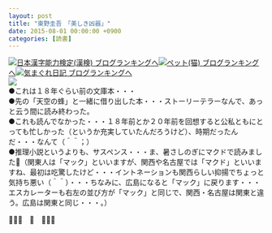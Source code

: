 ```yaml
---
layout: post
title: "東野圭吾　「美しき凶器」"
date: 2015-08-01 00:00:00 +0900
categories: [読書]
---
```


[![](/syuusyuu9701/assets/images/東野圭吾-「美しき凶器」-br_c_3028_1.gif)](http://blog.with2.net/link.php?1659096:3028 "日本漢字能力検定(漢検) ブログランキングへ")[日本漢字能力検定(漢検) ブログランキングへ](http://blog.with2.net/link.php?1659096:3028)[![](/syuusyuu9701/assets/images/東野圭吾-「美しき凶器」-br_c_1348_1.gif)](http://blog.with2.net/link.php?1659096:1348 "ペット(猫) ブログランキングへ")[ペット(猫) ブログランキングへ](http://blog.with2.net/link.php?1659096:1348)[![](/syuusyuu9701/assets/images/東野圭吾-「美しき凶器」-br_c_9257_1.gif)](http://blog.with2.net/link.php?1659096:9257 "気まぐれ日記 ブログランキングへ")[気まぐれ日記 ブログランキングへ](http://blog.with2.net/link.php?1659096:9257)  
![](/syuusyuu9701/assets/images/東野圭吾-「美しき凶器」-4da069d0f3bfdea1869a2e4e3a94199a.jpg)  
●これは１８年ぐらい前の文庫本・・・  
●先の「天空の蜂」と一緒に借り出した本・・・ストーリーテラーなんで、あっと云う間に読み終わった。  
●これも読んでなかった・・・１８年前とか２０年前を回想すると公私ともにとっても忙しかった（というか充実していたんだろうけど）、時期だったんだ・・・なんて（＾＾；）  
●推理小説というよりも、サスペンス・・・ま、暑さしのぎにマクドで読みました👋（関東人は「マック」といいますが、関西や名古屋では「マクド」といいますね、最初は吃驚したけど・・・イントネーションも関西らしい抑揚でちょっと気持ち悪い（＾＾）・・・ちなみに、広島になると「マック」に戻ります・・・エスカレーターも右左の並び方が「マック」と同じで、関西・名古屋は関東と違う。広島は関東と同じ・・・。）  
  
👋👋👋　🐑　👋👋👋  